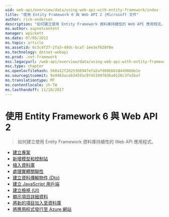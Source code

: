 ```yaml
---
uid: web-api/overview/data/using-web-api-with-entity-framework/index
title: "使用 Entity Framework 6 與 Web API 2 |Microsoft 文件"
author: rick-anderson
description: "如何建立使用 Entity Framework 資料庫持續性的 Web API 應用程式。"
ms.author: aspnetcontent
manager: wpickett
ms.date: 07/03/2012
ms.topic: article
ms.assetid: 6c3c4f27-2fa3-49dc-bcaf-1ee3ef620f8e
ms.technology: dotnet-webapi
ms.prod: .net-framework
msc.legacyurl: /web-api/overview/data/using-web-api-with-entity-framework
msc.type: chapter
ms.openlocfilehash: 560a12f2625366947efa2afd00bbb184d9060e1e
ms.sourcegitcommit: 9a9483aceb34591c97451997036a9120c3fe2baf
ms.translationtype: MT
ms.contentlocale: zh-TW
ms.lasthandoff: 11/10/2017
---
```

<a name="using-web-api-2-with-entity-framework-6"></a>使用 Entity Framework 6 與 Web API 2
====================
> 如何建立使用 Entity Framework 資料庫持續性的 Web API 應用程式。


- [建立專案](part-1.md)
- [新增模型和控制站](part-2.md)
- [植入資料庫](part-3.md)
- [處理實體關聯性](part-4.md)
- [建立資料傳輸物件 (Dto)](part-5.md)
- [建立 JavaScript 用戶端](part-6.md)
- [建立檢視 (UI)](part-7.md)
- [顯示項目詳細資料](part-8.md)
- [將新的項目加入至資料庫](part-9.md)
- [將應用程式發行至 Azure 網站](part-10.md)
